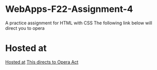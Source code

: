 # WebApps-F22-Assignment-4
A practice assignment for HTML with CSS
The following link below will direct you to opera 
# Hosted at
[Hosted at](https://44-563-web-apps-f22.github.io/44563-webapps-assignment-4-avinash1769/)
<a href="opera.html">This directs to Opera Act</a>